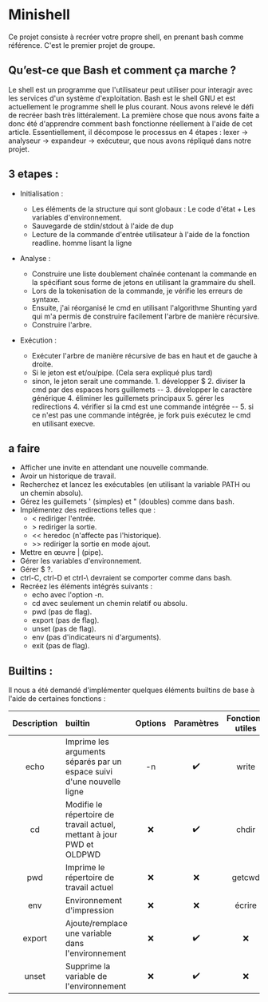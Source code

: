 # Minishell

Ce projet consiste à recréer votre propre shell, en prenant bash comme référence. C'est le premier projet de groupe.


## Qu’est-ce que Bash et comment ça marche ?

Le shell est un programme que l'utilisateur peut utiliser pour interagir avec les services d'un système d'exploitation. Bash est le shell GNU et est actuellement le programme shell le plus courant. Nous avons relevé le défi de recréer bash très littéralement. La première chose que nous avons faite a donc été d'apprendre comment bash fonctionne réellement à l'aide de cet article. Essentiellement, il décompose le processus en 4 étapes : lexer → analyseur → expandeur → exécuteur, que nous avons répliqué dans notre projet.


## 3 etapes :

- Initialisation :
  
     + Les éléments de la structure qui sont globaux : Le code d'état + Les variables d'environnement.
     + Sauvegarde de stdin/stdout à l'aide de dup
     + Lecture de la commande d'entrée utilisateur à l'aide de la fonction readline. homme lisant la ligne
    
- Analyse :
  
     + Construire une liste doublement chaînée contenant la commande en la spécifiant sous forme de jetons en utilisant la grammaire du shell.
     + Lors de la tokenisation de la commande, je vérifie les erreurs de syntaxe.
     + Ensuite, j'ai réorganisé le cmd en utilisant l'algorithme Shunting yard qui m'a permis de construire facilement l'arbre de manière récursive.
     + Construire l'arbre.
  
- Exécution :
  
     + Exécuter l'arbre de manière récursive de bas en haut et de gauche à droite.
     + Si le jeton est et/ou/pipe. (Cela sera expliqué plus tard)
     + sinon, le jeton serait une commande. 1. développer $ 2. diviser la cmd par des espaces hors guillemets -- 3. développer le caractère générique 4. éliminer les guillemets principaux 5. gérer les redirections 4. vérifier si la cmd est une commande intégrée -- 5. si ce n'est pas une commande intégrée, je fork puis exécutez le cmd en utilisant execve.


## a faire

   * Afficher une invite en attendant une nouvelle commande.
   * Avoir un historique de travail.
   * Recherchez et lancez les exécutables (en utilisant la variable PATH ou un chemin absolu).
   * Gérez les guillemets ' (simples) et " (doubles) comme dans bash.
   * Implémentez des redirections telles que :
       * < rediriger l'entrée.
       * \> rediriger la sortie.
       * << heredoc (n'affecte pas l'historique).
       * \>> rediriger la sortie en mode ajout.
   * Mettre en œuvre | (pipe).
   * Gérer les variables d'environnement.
   * Gérer $ ?.
   * ctrl-C, ctrl-D et ctrl-\ devraient se comporter comme dans bash.
   * Recréez les éléments intégrés suivants :
       * echo avec l'option -n.
       * cd avec seulement un chemin relatif ou absolu.
       * pwd (pas de flag).
       * export (pas de flag).
       * unset (pas de flag).
       * env (pas d'indicateurs ni d'arguments).
       * exit (pas de flag).
         
         
## Builtins :

Il nous a été demandé d'implémenter quelques éléments builtins de base à l'aide de certaines fonctions :

|Description |builtin| Options| Paramètres| Fonctions utiles|
|:----:|:-----|:-----:|:-----:|:----:|
|echo| Imprime les arguments séparés par un espace suivi d'une nouvelle ligne|-n |✔️ |write|
|cd| Modifie le répertoire de travail actuel, mettant à jour PWD et OLDPWD |❌ |✔️ |chdir|
|pwd| Imprime le répertoire de travail actuel |❌ |❌ |getcwd|
|env |Environnement d'impression |❌| ❌ |écrire|
|export| Ajoute/remplace une variable dans l'environnement |❌| ✔️ |❌|
|unset| Supprime la variable de l'environnement| ❌ |✔️ |❌|

